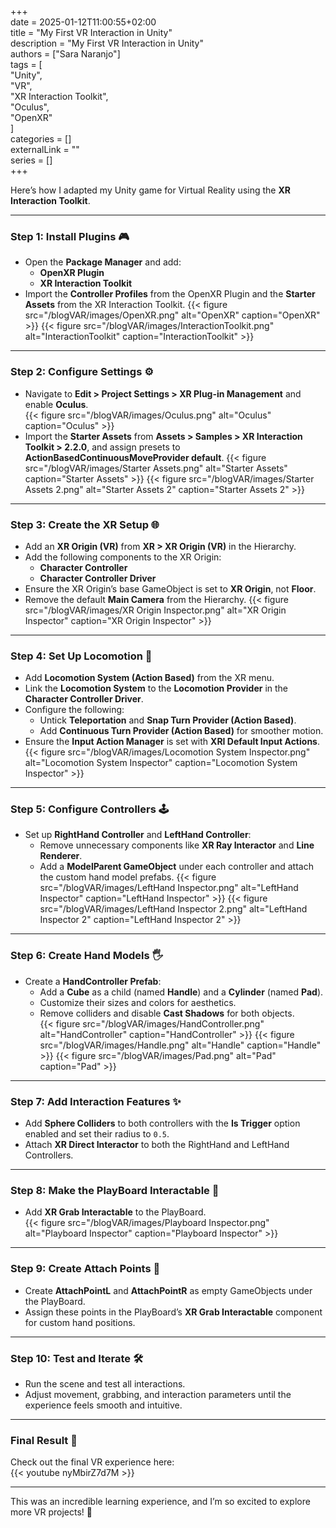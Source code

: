 +++  
date = 2025-01-12T11:00:55+02:00  
title = "My First VR Interaction in Unity"  
description = "My First VR Interaction in Unity"  
authors = ["Sara Naranjo"]  
tags = [  
    "Unity",  
    "VR",  
    "XR Interaction Toolkit",  
    "Oculus",  
    "OpenXR"  
    ]  
categories = []  
externalLink = ""  
series = []  
+++  

Here’s how I adapted my Unity game for Virtual Reality using the **XR Interaction Toolkit**.

---

### Step 1: Install Plugins 🎮
- Open the **Package Manager** and add:
  - **OpenXR Plugin**  
  - **XR Interaction Toolkit**  
- Import the **Controller Profiles** from the OpenXR Plugin and the **Starter Assets** from the XR Interaction Toolkit.
{{< figure src="/blogVAR/images/OpenXR.png" alt="OpenXR" caption="OpenXR" >}}
{{< figure src="/blogVAR/images/InteractionToolkit.png" alt="InteractionToolkit" caption="InteractionToolkit" >}}

---

### Step 2: Configure Settings ⚙️
- Navigate to **Edit > Project Settings > XR Plug-in Management** and enable **Oculus**.  
{{< figure src="/blogVAR/images/Oculus.png" alt="Oculus" caption="Oculus" >}}
- Import the **Starter Assets** from **Assets > Samples > XR Interaction Toolkit > 2.2.0**, and assign presets to **ActionBasedContinuousMoveProvider default**.
{{< figure src="/blogVAR/images/Starter Assets.png" alt="Starter Assets" caption="Starter Assets" >}}
{{< figure src="/blogVAR/images/Starter Assets 2.png" alt="Starter Assets 2" caption="Starter Assets 2" >}}

---

### Step 3: Create the XR Setup 🌐
- Add an **XR Origin (VR)** from **XR > XR Origin (VR)** in the Hierarchy.  
- Add the following components to the XR Origin:  
  - **Character Controller**  
  - **Character Controller Driver**  
- Ensure the XR Origin’s base GameObject is set to **XR Origin**, not **Floor**.  
- Remove the default **Main Camera** from the Hierarchy.
{{< figure src="/blogVAR/images/XR Origin Inspector.png" alt="XR Origin Inspector" caption="XR Origin Inspector" >}}

---

### Step 4: Set Up Locomotion 🌟
- Add **Locomotion System (Action Based)** from the XR menu.  
- Link the **Locomotion System** to the **Locomotion Provider** in the **Character Controller Driver**.  
- Configure the following:
  - Untick **Teleportation** and **Snap Turn Provider (Action Based)**.  
  - Add **Continuous Turn Provider (Action Based)** for smoother motion.  
- Ensure the **Input Action Manager** is set with **XRI Default Input Actions**.
{{< figure src="/blogVAR/images/Locomotion System Inspector.png" alt="Locomotion System Inspector" caption="Locomotion System Inspector" >}}

---

### Step 5: Configure Controllers 🕹️
- Set up **RightHand Controller** and **LeftHand Controller**:
  - Remove unnecessary components like **XR Ray Interactor** and **Line Renderer**.  
  - Add a **ModelParent GameObject** under each controller and attach the custom hand model prefabs.
{{< figure src="/blogVAR/images/LeftHand Inspector.png" alt="LeftHand Inspector" caption="LeftHand Inspector" >}}
{{< figure src="/blogVAR/images/LeftHand Inspector 2.png" alt="LeftHand Inspector 2" caption="LeftHand Inspector 2" >}}

---

### Step 6: Create Hand Models 🖐️
- Create a **HandController Prefab**:
  - Add a **Cube** as a child (named **Handle**) and a **Cylinder** (named **Pad**).  
  - Customize their sizes and colors for aesthetics.  
  - Remove colliders and disable **Cast Shadows** for both objects.  
{{< figure src="/blogVAR/images/HandController.png" alt="HandController" caption="HandController" >}}
{{< figure src="/blogVAR/images/Handle.png" alt="Handle" caption="Handle" >}}
{{< figure src="/blogVAR/images/Pad.png" alt="Pad" caption="Pad" >}}

---

### Step 7: Add Interaction Features ✨
- Add **Sphere Colliders** to both controllers with the **Is Trigger** option enabled and set their radius to `0.5`.  
- Attach **XR Direct Interactor** to both the RightHand and LeftHand Controllers.  

---

### Step 8: Make the PlayBoard Interactable 🎲
- Add **XR Grab Interactable** to the PlayBoard.  
{{< figure src="/blogVAR/images/Playboard Inspector.png" alt="Playboard Inspector" caption="Playboard Inspector" >}}

---

### Step 9: Create Attach Points 📍
- Create **AttachPointL** and **AttachPointR** as empty GameObjects under the PlayBoard.  
- Assign these points in the PlayBoard’s **XR Grab Interactable** component for custom hand positions.

---

### Step 10: Test and Iterate 🛠️  
- Run the scene and test all interactions.  
- Adjust movement, grabbing, and interaction parameters until the experience feels smooth and intuitive.

---

### Final Result 🎥
Check out the final VR experience here:  
{{< youtube nyMbirZ7d7M >}}  

---

This was an incredible learning experience, and I’m so excited to explore more VR projects! 🎉  
